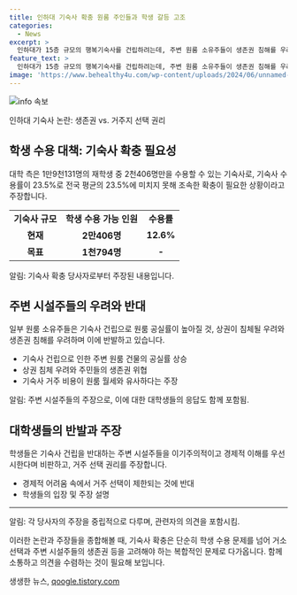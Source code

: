 ```yaml
---
title: 인하대 기숙사 확충 원룸 주인들과 학생 갈등 고조
categories:
  - News
excerpt: >
  인하대가 15층 규모의 행복기숙사를 건립하려는데, 주변 원룸 소유주들이 생존권 침해를 우려하며 반대하고 있다. 대부분 2인실로 설계된 기숙사는 1천794명을 수용할 예정이며, 30년간 운영 수익을 얻는 구조로 계획되고 있다. 반면, 주변 원룸 소유주들은 기숙사 건립으로 인한 경제적 타격과 생존권 위협을 우려하며 반발하고 있다. 반대에 대해 학생들은 거주 선택을 제한당하는 것으로 보고 이에 반발하고 있다. hong@yna.co.kr
feature_text: >
  인하대가 15층 규모의 행복기숙사를 건립하려는데, 주변 원룸 소유주들이 생존권 침해를 우려하며 반대하고 있다. 대부분 2인실로 설계된 기숙사는 1천794명을 수용할 예정이며, 30년간 운영 수익을 얻는 구조로 계획되고 있다. 반면, 주변 원룸 소유주들은 기숙사 건립으로 인한 경제적 타격과 생존권 위협을 우려하며 반발하고 있다. 반대에 대해 학생들은 거주 선택을 제한당하는 것으로 보고 이에 반발하고 있다. hong@yna.co.kr
image: 'https://www.behealthy4u.com/wp-content/uploads/2024/06/unnamed-file.png'
---
```


<p><img src="https://www.behealthy4u.com/wp-content/uploads/2024/06/unnamed-file.png" alt="info 속보" /></p>

<p>인하대 기숙사 논란: 생존권 vs. 거주지 선택 권리</p>

<h2 data-ke-size="size26">학생 수용 대책: 기숙사 확충 필요성</h2>

<p data-ke-size="size16">대학 측은 1만9천131명의 재학생 중 2천406명만을 수용할 수 있는 기숙사로, 기숙사 수용률이 23.5%로 전국 평균의 23.5%에 미치지 못해 조속한 확충이 필요한 상황이라고 주장합니다.</p>

<table>
  <tr>
    <td style="text-align: center; height: 17px;"><b>기숙사 규모</b></td>
    <td style="text-align: center; height: 17px;"><b>학생 수용 가능 인원</b></td>
    <td style="text-align: center; height: 17px;"><b>수용률</b></td>
  </tr>
  <tr>
    <td style="text-align: center; height: 17px;"><b>현재</b></td>
    <td style="text-align: center; height: 17px;"><b>2만406명</b></td>
    <td style="text-align: center; height: 17px;"><b>12.6%</b></td>
  </tr>
  <tr>
    <td style="text-align: center; height: 17px;"><b>목표</b></td>
    <td style="text-align: center; height: 17px;"><b>1천794명</b></td>
    <td style="text-align: center; height: 17px;"><b>-</b></td>
  </tr>
</table>

<p data-ke-size="size16">알림: 기숙사 확충 당사자로부터 주장된 내용입니다.</p>

<h2 data-ke-size="size26">주변 시설주들의 우려와 반대</h2>

<p data-ke-size="size16">일부 원룸 소유주들은 기숙사 건립으로 원룸 공실률이 높아질 것, 상권이 침체될 우려와 생존권 침해를 우려하며 이에 반발하고 있습니다.</p>

<ul>
  <li>기숙사 건립으로 인한 주변 원룸 건물의 공실률 상승</li>
  <li>상권 침체 우려와 주민들의 생존권 위협</li>
  <li>기숙사 거주 비용이 원룸 월세와 유사하다는 주장</li>
</ul>

<p data-ke-size="size16">알림: 주변 시설주들의 주장으로, 이에 대한 대학생들의 응답도 함께 포함됨.</p>

<h2 data-ke-size="size26">대학생들의 반발과 주장</h2>

<p data-ke-size="size16">학생들은 기숙사 건립을 반대하는 주변 시설주들을 이기주의적이고 경제적 이해를 우선시한다며 비판하고, 거주 선택 권리를 주장합니다.</p>

<ul>
  <li>경제적 어려움 속에서 거주 선택이 제한되는 것에 반대</li>
  <li>학생들의 입장 및 주장 설명</li>
</ul>

<hr>

<p data-ke-size="size16">알림: 각 당사자의 주장을 중립적으로 다루며, 관련자의 의견을 포함시킴.</p>

<p>이러한 논란과 주장들을 종합해볼 때, 기숙사 확충은 단순히 학생 수용 문제를 넘어 거소 선택과 주변 시설주들의 생존권 등을 고려해야 하는 복합적인 문제로 다가옵니다. 함께 소통하고 의견을 수렴하는 것이 필요해 보입니다.</p>
생생한 뉴스, <a href="https://qoogle.tistory.com" rel="dofollow">qoogle.tistory.com</a>


